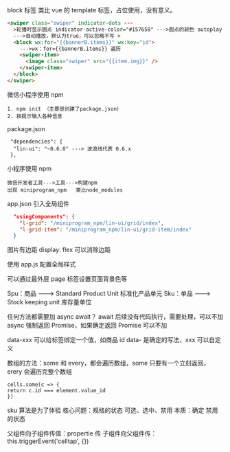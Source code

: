 block 标签 类比 vue 的 template 标签，占位使用，没有意义。

```html
<swiper class="swiper" indicator-dots ---
  >轮播时显示圆点 indicator-active-color="#157658" --->圆点的颜色 autoplay
  --->自动播放，默认为true，可以忽略不写 >
  <block wx:for="{{bannerB.items}}" wx:key="id">
    --->wx：for={{bannerB.items}} 遍历
    <swiper-item>
      <image class="swiper" src="{{item.img}}" />
    </swiper-item>
  </block>
</swiper>
```

微信小程序使用 npm

```
1. npm init （主要是创建了package.json）
2. 按提示输入各种信息

```

package.json

```
 "dependencies": {
  "lin-ui": "~0.6.0" ---> 波浪线代表 0.6.x
 },
```

小程序使用 npm

```
微信开发者工具--->工具--->构建npm
出现 miniprogram_npm   类比node_modules
```

app.json 引入全局组件

```json
  "usingComponents": {
    "l-grid": "/miniprogram_npm/lin-ui/grid/index",
    "l-grid-item": "/miniprogram_npm/lin-ui/grid-item/index"
  }
```

图片有边距
display: flex 可以消除边距

使用 app.js 配置全局样式

可以通过最外层 page 标签设置页面背景色等

Spu：商品 ---> Standard Product Unit 标准化产品单元
Sku：单品 ---> Stock keeping unit 库存量单位

任何方法都需要加 async await？
await 后续没有代码执行，需要处理，可以不加
async 强制返回 Promise，如果确定返回 Promise 可以不加

data-xxx
可以给标签绑定一个值，如商品 id data- 是确定的写法，xxx 可以自定义

数组的方法：some 和 every，都会遍历数组，some 只要有一个立刻返回，erery 会遍历完整个数组

```
cells.some(c => {
return c.id === element.value_id
})
```

sku 算法是为了体验
核心问题：规格的状态 可选、选中、禁用
本质：确定 禁用的状态

父组件向子组件传值：propertie 传
子组件向父组件传：
this.triggerEvent('celltap', {})
